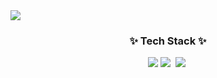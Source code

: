 <img src="https://capsule-render.vercel.app/api?type=venom&color=auto&height=300&section=header&text=Dorkem%27s%20house&fontSize=90" />

<h3 align="center">✨ Tech Stack ✨</h3>
<div align="center">
  <img src="https://img.shields.io/badge/HTML5-E34F26.svg?style=for-the-badge&logo=HTML5&logoColor=white" />
  <img src="https://img.shields.io/badge/javascript-F7DF1E.svg?style=for-the-badge&logo=javascript&logoColor=20232a" />&nbsp
  <img src="https://img.shields.io/badge/html5-E34F26.svg?style=for-the-badge&logo=html5&logoColor=white" />&nbsp
</div>
